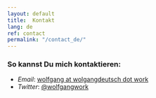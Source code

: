 ```yaml
---
layout: default
title:  Kontakt
lang: de
ref: contact
permalink: "/contact_de/"
---
```


### So kannst Du mich kontaktieren:
<ul>
<li><em>Email</em>: <a href="mailto:wolfgang@wolfgangdeutsch.work">wolfgang at wolgangdeutsch dot work</a></li>
<li><em>Twitter</em>: <a href="https://twitter.com/wolfgangwork">@wolfgangwork</a></li>
</ul>
